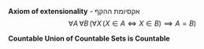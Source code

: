 
**Axiom of extensionality** - אקסיומת ההקף
$$\forall A \, \forall B \, ( \forall X \, (X \in A \iff X \in B) \implies A = B)$$

**Countable Union of Countable Sets is Countable**




